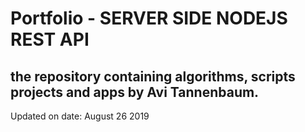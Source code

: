 # Portfolio - SERVER SIDE NODEJS REST API

## the repository containing algorithms, scripts projects and apps by Avi Tannenbaum.
Updated on date: August 26 2019
